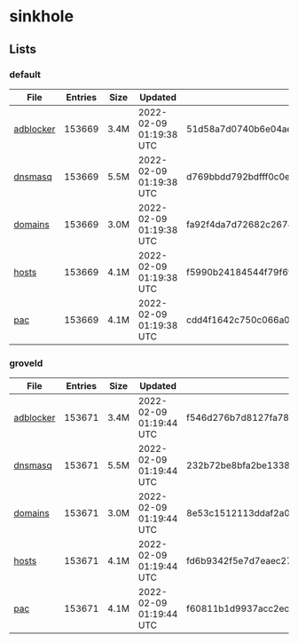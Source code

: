 # sinkhole

## Lists

### default

|File|Entries|Size|Updated|Hash|
|-|-|-|-|-|
|[adblocker](https://raw.githubusercontent.com/groveld/sinkhole/lists/default/adblocker.txt)|153669|3.4M|2022-02-09 01:19:38 UTC|51d58a7d0740b6e04aec26e722574640a1e893daef826fe260f6cd878499d165|
|[dnsmasq](https://raw.githubusercontent.com/groveld/sinkhole/lists/default/dnsmasq.txt)|153669|5.5M|2022-02-09 01:19:38 UTC|d769bbdd792bdfff0c0e09b4bed2e77da8b632eab6f766ff4d46aef9cbcfc0fd|
|[domains](https://raw.githubusercontent.com/groveld/sinkhole/lists/default/domains.txt)|153669|3.0M|2022-02-09 01:19:38 UTC|fa92f4da7d72682c26744cd2a56fa72a75ec67c0b9578d81d821ab371dba7403|
|[hosts](https://raw.githubusercontent.com/groveld/sinkhole/lists/default/hosts.txt)|153669|4.1M|2022-02-09 01:19:38 UTC|f5990b24184544f79f6fa3c77760aaa716726a57e85f75525d53bc94ebab857a|
|[pac](https://raw.githubusercontent.com/groveld/sinkhole/lists/default/pac.txt)|153669|4.1M|2022-02-09 01:19:38 UTC|cdd4f1642c750c066a074ff80c73c2d4a65654cc6f243bcfedea40c7ffd96653|

### groveld

|File|Entries|Size|Updated|Hash|
|-|-|-|-|-|
|[adblocker](https://raw.githubusercontent.com/groveld/sinkhole/lists/groveld/adblocker.txt)|153671|3.4M|2022-02-09 01:19:44 UTC|f546d276b7d8127fa788319ff8e159c969ac3d761f2e31d59f8cc7ee7f34bbfd|
|[dnsmasq](https://raw.githubusercontent.com/groveld/sinkhole/lists/groveld/dnsmasq.txt)|153671|5.5M|2022-02-09 01:19:44 UTC|232b72be8bfa2be1338b067f310dcda246771ef086c2edf34a0ffacdab02cfdc|
|[domains](https://raw.githubusercontent.com/groveld/sinkhole/lists/groveld/domains.txt)|153671|3.0M|2022-02-09 01:19:44 UTC|8e53c1512113ddaf2a0dfddf4691df0336864604bda695e924b2f48309a1b9e8|
|[hosts](https://raw.githubusercontent.com/groveld/sinkhole/lists/groveld/hosts.txt)|153671|4.1M|2022-02-09 01:19:44 UTC|fd6b9342f5e7d7eaec27219e78096b7e9b078b804c9fce3a7197b522abdb7778|
|[pac](https://raw.githubusercontent.com/groveld/sinkhole/lists/groveld/pac.txt)|153671|4.1M|2022-02-09 01:19:44 UTC|f60811b1d9937acc2ec0ba2edfa1b648d5be5a3ff1edb79de111856a8bea8763|
